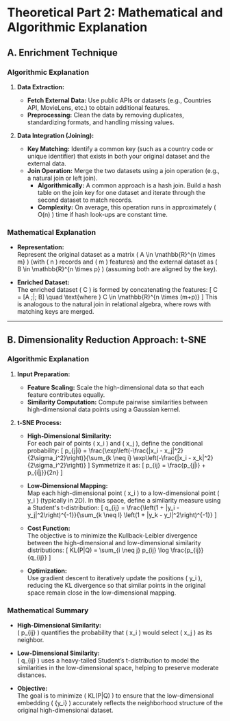# Theoretical Part 2: Mathematical and Algorithmic Explanation

## A. Enrichment Technique

### Algorithmic Explanation
1. **Data Extraction:**  
   - **Fetch External Data:** Use public APIs or datasets (e.g., Countries API, MovieLens, etc.) to obtain additional features.
   - **Preprocessing:** Clean the data by removing duplicates, standardizing formats, and handling missing values.

2. **Data Integration (Joining):**  
   - **Key Matching:** Identify a common key (such as a country code or unique identifier) that exists in both your original dataset and the external data.
   - **Join Operation:** Merge the two datasets using a join operation (e.g., a natural join or left join).  
     - **Algorithmically:** A common approach is a hash join. Build a hash table on the join key for one dataset and iterate through the second dataset to match records.
     - **Complexity:** On average, this operation runs in approximately \( O(n) \) time if hash look-ups are constant time.

### Mathematical Explanation
- **Representation:**  
  Represent the original dataset as a matrix \( A \in \mathbb{R}^{n \times m} \) (with \( n \) records and \( m \) features) and the external dataset as \( B \in \mathbb{R}^{n \times p} \) (assuming both are aligned by the key).
  
- **Enriched Dataset:**  
  The enriched dataset \( C \) is formed by concatenating the features:
  \[
  C = [A \;|\; B] \quad \text{where } C \in \mathbb{R}^{n \times (m+p)}
  \]
  This is analogous to the natural join in relational algebra, where rows with matching keys are merged.

---

## B. Dimensionality Reduction Approach: t-SNE

### Algorithmic Explanation

1. **Input Preparation:**  
   - **Feature Scaling:** Scale the high-dimensional data so that each feature contributes equally.
   - **Similarity Computation:** Compute pairwise similarities between high-dimensional data points using a Gaussian kernel.

2. **t-SNE Process:**  
   - **High-Dimensional Similarity:**  
     For each pair of points \( x_i \) and \( x_j \), define the conditional probability:
     \[
     p_{j|i} = \frac{\exp\left(-\frac{\|x_i - x_j\|^2}{2\sigma_i^2}\right)}{\sum_{k \neq i} \exp\left(-\frac{\|x_i - x_k\|^2}{2\sigma_i^2}\right)}
     \]
     Symmetrize it as:
     \[
     p_{ij} = \frac{p_{j|i} + p_{i|j}}{2n}
     \]

   - **Low-Dimensional Mapping:**  
     Map each high-dimensional point \( x_i \) to a low-dimensional point \( y_i \) (typically in 2D). In this space, define a similarity measure using a Student's t-distribution:
     \[
     q_{ij} = \frac{\left(1 + \|y_i - y_j\|^2\right)^{-1}}{\sum_{k \neq l} \left(1 + \|y_k - y_l\|^2\right)^{-1}}
     \]

   - **Cost Function:**  
     The objective is to minimize the Kullback-Leibler divergence between the high-dimensional and low-dimensional similarity distributions:
     \[
     KL(P\|Q) = \sum_{i \neq j} p_{ij} \log \frac{p_{ij}}{q_{ij}}
     \]

   - **Optimization:**  
     Use gradient descent to iteratively update the positions \( y_i \), reducing the KL divergence so that similar points in the original space remain close in the low-dimensional mapping.

### Mathematical Summary

- **High-Dimensional Similarity:**  
  \( p_{ij} \) quantifies the probability that \( x_i \) would select \( x_j \) as its neighbor.

- **Low-Dimensional Similarity:**  
  \( q_{ij} \) uses a heavy-tailed Student’s t-distribution to model the similarities in the low-dimensional space, helping to preserve moderate distances.

- **Objective:**  
  The goal is to minimize \( KL(P\|Q) \) to ensure that the low-dimensional embedding \( \{y_i\} \) accurately reflects the neighborhood structure of the original high-dimensional dataset.
